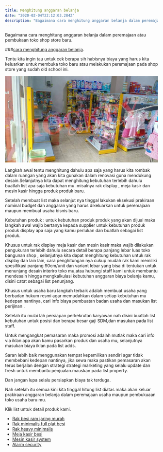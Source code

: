 ```yaml
---
title: Menghitung anggaran belanja
date: "2020-02-04T22:12:03.284Z"
description: "Bagaimana cara menghitung anggaran belanja dalam peremajaan atau pembukaan toko shop store baru."
---
```


Bagaimana cara menghitung anggaran belanja dalam peremajaan atau pembukaan toko shop store baru.

###[cara menghitung anggaran belanja](/anggaranbelanja).

Tentu kita ingin tau untuk cek berapa sih habisnya biaya yang harus kita keluarkan untuk membuka toko baru atau melakukan peremajaan pada shop store yang sudah old school ini.

![Anggaran belanja peremajaan dan pembukaan toko usaha baru](./anggaran.jpg)

Langkah awal tentu menghitung dahulu apa saja yang harus kita rombak dalam ruangan yang akan kita gunakan dalam renovasi guna mendukung desain.Selanjutnya kita dapat menghitung kebutuhan terlebih dahulu buatlah list apa saja kebutuhan mu. misalnya rak display , meja kasir dan mesin kasir hingga produk produk baru.


Setelah membuat list maka selanjut nya tinggal lakukan eksekusi prakiraan nominal budget dan anggaran yang harus dikeluarkan untuk peremajaan maupun membuat usaha bisnis baru.

Kebutuhan produk : untuk kebutuhan produk produk yang akan dijual maka langkah awal wajib bertanya kepada supplier untuk kebutuhan produk produk display apa saja yang kamu perlukan dan buatlah sebagai list produk.

Khusus untuk rak display meja kasir dan mesin kasir maka wajib dilakukan pengukuran terlebih dahulu secara detail berapa panjang lebar luas toko bangunan shop , selanjutnya kita dapat menghitung kebutuhan untuk rak display dan lain lain, cara penghitungan nya cukup mudah rak kami memiliki spesifikasi panjang 90cm/unit dan variant lebar yang bisa di tentukan untuk menunjang desain interiro toko mu,atau hubungi staff kami untuk membantu mendesain hingga mengkalkulasi kebutuhan anggaran biaya belanja kamu, disini catat sebagai list penunjang.

Khusus untuk usaha baru langkah terbaik adalah membuat usaha yang berbadan hukum resmi agar memudahkan dalam setiap kebutuhan mu kedepan nantinya, cari info biaya pembuatan badan usaha dan masukan list perijinan .

Setelah itu mulai lah persiapan perkekrutan karyawan nah disini buatlah list kebutuhan untuk posisi dan berapa besar gaji SDM,dan masukan pada list staff.

Untuk mengangkat pemasaran maka promosi adalah mutlak maka cari info via iklan apa akan kamu pasarkan produk dan usaha mu, selanjutnya masukan biaya iklan pada list adds.

Saran lebih baik menggunakan tempat kepemilikan sendiri agar tidak membebani kedepan nantinya, jika sewa maka pastikan pemasaran akan terus berjalan dengan strategi strategi marketing yang selalu update dan fresh untuk membantu penjualan.mauskan pada list property.

Dan jangan lupa selalu persiapkan biaya tak terduga.

Nah setelah itu semua kini kita tinggal hitung list diatas maka akan keluar prakiraan anggaran belanja dalam peremajaan usaha maupun pembukuaan toko usaha baru mu.

Klik list untuk detail produk kami.
+ [Rak besi ram jaring murah](/rakmurah)
+ [Rak minimalis full plat besi](/rakminimalis)
+ [Rak heavy minimalis](/rakfarmasigudang)
+ [Meja kasir besi](/mejakasir)
+ [Mesin kasir system](/mesinkasir)
+ [Alarm security](/alarm)